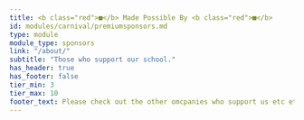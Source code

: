 ```yaml
---
title: <b class="red">■</b> Made Possible By <b class="red">■</b>
id: modules/carnival/premiumsponsors.md
type: module
module_type: sponsors
link: "/about/"
subtitle: "Those who support our school."
has_header: true
has_footer: false
tier_min: 3
tier_max: 10
footer_text: Please check out the other omcpanies who support us etc etc etc.
---
```

